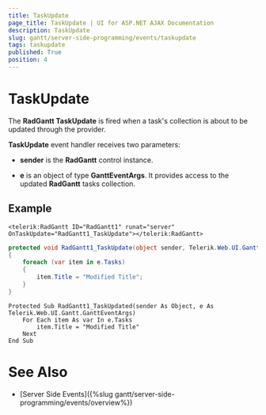 ```yaml
---
title: TaskUpdate
page_title: TaskUpdate | UI for ASP.NET AJAX Documentation
description: TaskUpdate
slug: gantt/server-side-programming/events/taskupdate
tags: taskupdate
published: True
position: 4
---
```


# TaskUpdate


The **RadGantt TaskUpdate** is fired when a task's collection is about to be updated through the provider.

**TaskUpdate** event handler receives two parameters:

* **sender** is the **RadGantt** control instance.

* **e** is an object of type **GanttEventArgs**. It provides access to the updated **RadGantt** tasks collection.

## Example

````ASPNET
<telerik:RadGantt ID="RadGantt1" runat="server" OnTaskUpdate="RadGantt1_TaskUpdate"></telerik:RadGantt>
````

````C#
protected void RadGantt1_TaskUpdate(object sender, Telerik.Web.UI.Gantt.GanttEventArgs e)
{
    foreach (var item in e.Tasks)
    {
        item.Title = "Modified Title";
    }
}
````
````VB.NET
Protected Sub RadGantt1_TaskUpdated(sender As Object, e As Telerik.Web.UI.Gantt.GanttEventArgs)
    For Each item As var In e.Tasks
        item.Title = "Modified Title"
    Next
End Sub
````


# See Also

 * [Server Side Events]({%slug gantt/server-side-programming/events/overview%})

